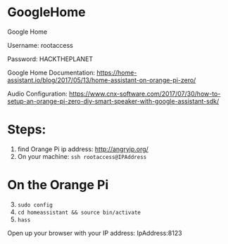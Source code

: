 # GoogleHome
Google Home

Username: rootaccess

Password: HACKTHEPLANET

Google Home Documentation:
https://home-assistant.io/blog/2017/05/13/home-assistant-on-orange-pi-zero/

Audio Configuration:
https://www.cnx-software.com/2017/07/30/how-to-setup-an-orange-pi-zero-diy-smart-speaker-with-google-assistant-sdk/

# Steps: 
1. find Orange Pi ip address: http://angryip.org/
2. On your machine: `ssh rootaccess@IPAddress`
# On the Orange Pi
3. `sudo config`
4. `cd homeassistant && source bin/activate`
5. `hass`

Open up your browser with your IP address: IpAddress:8123
